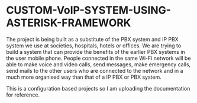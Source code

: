 # CUSTOM-VoIP-SYSTEM-USING-ASTERISK-FRAMEWORK

The project is being built as a substitute of the PBX system and IP PBX system we use at societies, hospitals, hotels or offices. We are trying to build a system that can provide the benefits of the earlier PBX systems in the user mobile phone. People connected in the same Wi-Fi network will be able to make voice and video calls, send messages, make emergency calls, send mails to the other users who are connected to the network and in a much more organised way than that of a IP PBX or PBX system.

This is a configuration based projects so I am uploading the documentation for reference.
